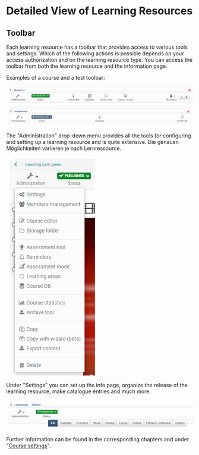 #  Detailed View of Learning Resources

## Toolbar

Each learning resource has a toolbar that provides access to various tools and
settings. Which of the following actions is possible depends on your access
authorization and on the learning resource type. You can access the toolbar
from both the learning resource and the information page.

Examples of a course and a test toolbar:

![](assets/administration_toolbar.png)
![](assets/administration_test.png)

The "Administration" drop-down menu provides all the tools for configuring and
setting up a learning resource and is quite extensive. Die genauen
Möglichkeiten variieren je nach Lernressource.

![](assets/Administration161.png)

Under "Settings" you can set up the info page, organize the release of the
learning resource, make catalogue entries and much more.

  

![](assets/administration_settings.png)

Further information can be found in the corresponding chapters and under
"[Course settings](../course_create/Course_Settings.md)".

  

